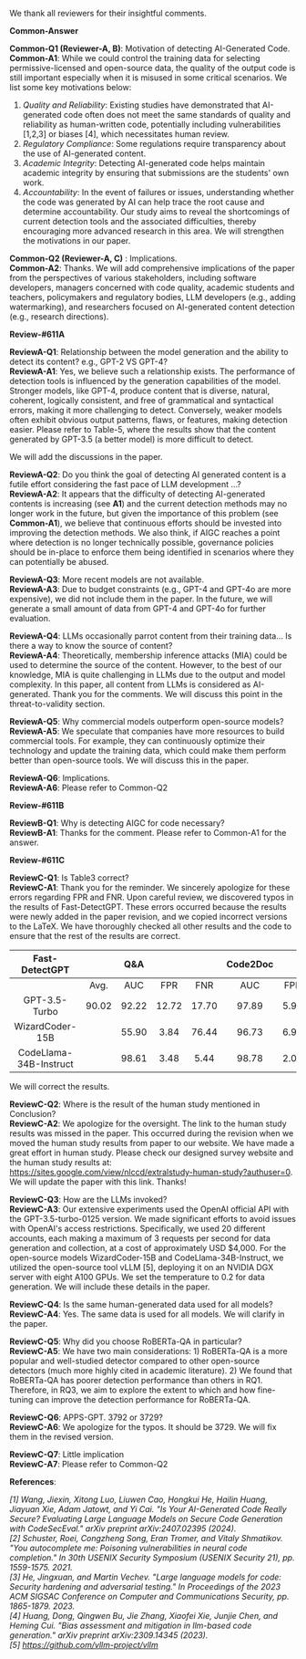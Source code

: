 We thank all reviewers for their insightful comments.

**Common-Answer**

**Common-Q1 (Reviewer-A, B)**: Motivation of detecting AI-Generated Code.\
**Common-A1**: While we could control the training data for selecting permissive-licensed and open-source data, the quality of the output code is still important especially when it is misused in some critical scenarios. We list some key motivations below:

1) *Quality and Reliability*: Existing studies have demonstrated that AI-generated code often does not meet the same standards of quality and reliability as human-written code, potentially including vulnerabilities [1,2,3] or biases [4], which necessitates human review.
2) *Regulatory Compliance*: Some regulations require transparency about the use of AI-generated content.
3) *Academic Integrity*: Detecting AI-generated code helps maintain academic integrity by ensuring that submissions are the students' own work.
4) *Accountability*: In the event of failures or issues, understanding whether the code was generated by AI can help trace the root cause and determine accountability.
Our study aims to reveal the shortcomings of current detection tools and the associated difficulties, thereby encouraging more advanced research in this area.
We will strengthen the motivations in our paper.

**Common-Q2 (Reviewer-A, C)** :  Implications.\
**Common-A2**: Thanks. We will add comprehensive implications of the paper from the perspectives of various stakeholders, including software developers, managers concerned with code quality, academic students and teachers, policymakers and regulatory bodies, LLM developers (e.g., adding watermarking), and researchers focused on AI-generated content detection (e.g., research directions).


**Review-#611A**

**ReviewA-Q1**: Relationship between the model generation and the ability to detect its content? e.g., GPT-2 VS GPT-4?\
**ReviewA-A1**:  Yes, we believe such a relationship exists. The performance of detection tools is influenced by the generation capabilities of the model. Stronger models, like GPT-4, produce content that is diverse, natural, coherent, logically consistent, and free of grammatical and syntactical errors, making it more challenging to detect. Conversely, weaker models often exhibit obvious output patterns, flaws, or features, making detection easier. Please refer to Table-5, where the results show that the content generated by GPT-3.5 (a better model) is more difficult to detect.

We will add the discussions in the paper.


**ReviewA-Q2**: Do you think the goal of detecting AI generated content is a futile effort considering the fast pace of LLM development …?\
**ReviewA-A2**:   It appears that the difficulty of detecting AI-generated contents is increasing (see **A1**) and the current detection methods may no longer work in the future, but given the importance of this problem (see **Common-A1**), we believe that continuous efforts should be invested into improving the detection methods. We also think, if AIGC reaches a point where detection is no longer technically possible, governance policies should be in-place to enforce them being identified in scenarios where they can potentially be abused.


**ReviewA-Q3**: More recent models are not available.\
**ReviewA-A3**: Due to budget constraints (e.g., GPT-4 and GPT-4o are more expensive), we did not include them in the paper. In the future, we will generate a small amount of data from GPT-4 and GPT-4o for further evaluation.


**ReviewA-Q4**:  LLMs occasionally parrot content from their training data… Is there a way to know the source of content?\
**ReviewA-A4**:  Theoretically, membership inference attacks (MIA) could be used to determine the source of the content. However, to the best of our knowledge, MIA is quite challenging in LLMs due to the output and model complexity. In this paper, all content from LLMs is considered as AI-generated.
Thank you for the comments. We will discuss this point in the threat-to-validity section.

**ReviewA-Q5**:  Why commercial models outperform open-source models?\
**ReviewA-A5**: We speculate that companies have more resources to build commercial tools. For example, they can continuously optimize their technology and update the training data, which could make them perform better than open-source tools. We will discuss this in the paper.

**ReviewA-Q6**:  Implications.\
**ReviewA-A6**: Please refer to Common-Q2


**Review-#611B**


**ReviewB-Q1**: Why is detecting AIGC for code necessary?\
**ReviewB-A1**:  Thanks for the comment. Please refer to Common-A1 for the answer. 


**Review-#611C**

**ReviewC-Q1**: Is Table3 correct?\
**ReviewC-A1**: Thank you for the reminder. We sincerely apologize for these errors regarding FPR and FNR. Upon careful review, we discovered typos in the results of Fast-DetectGPT. These errors occurred because the results were newly added in the paper revision, and we copied incorrect versions to the LaTeX. We have thoroughly checked all other results and the code to ensure that the rest of the results are correct.

|          Fast-DetectGPT         |           | Q&A |        |        | Code2Doc |       |        |           | CONCODE |        |        | CONCODE |        |        | APPS |        |        |
|:----------------------:|:---------:|:-------:|:------:|:------:|:------------:|:-----:|:------:|:---------:|:-----------:|:------:|:------:|:-----------:|:------:|:------:|:--------:|:------:|:------:|
|                        | Avg. |   AUC   |   FPR  |   FNR  |      AUC     |  FPR  |   FNR  | Avg. |     AUC     |   FPR  |   FNR  |     AUC     |   FPR  |   FNR  |    AUC   |   FPR  |   FNR  |
|      GPT-3.5-Turbo     |   90.02  |  92.22 | 12.72 | 17.70 |    97.89    | 5.92 |  8.63 |   72.88  |    54.36   | 68.13 | 15.40 |    57.65   | 57.07 | 30.49 |  59.91  | 63.30 | 19.62 |
|     WizardCoder-15B    |           |  55.90 |  3.84 | 76.44 |    96.73    | 6.91 | 11.51 |           |    92.21   | 13.20 | 17.32 |    83.03   | 27.22 | 24.03 |  71.01  | 44.85 | 24.16 |
| CodeLlama-34B-Instruct |           |  98.61 |  3.48 |  5.44 |    98.78    | 2.00 |  5.44 |           |    81.65   | 20.72 | 31.30 |    78.84   | 30.45 | 28.11 |  77.26  | 36.09 | 22.73 |


We will correct the results.

**ReviewC-Q2**: Where is the result of the human study mentioned in Conclusion?\
**ReviewC-A2**: We apologize for the oversight. The link to the human study results was missed in the paper. This occurred during the revision when we moved the human study results from paper to our website. We have made a great effort in human study. Please check our designed survey website and the human study results at: https://sites.google.com/view/nlccd/extralstudy-human-study?authuser=0. We will update the paper with this link. Thanks!



**ReviewC-Q3**:  How are the LLMs invoked?\
**ReviewC-A3**:  Our extensive experiments used the OpenAI official API with the GPT-3.5-turbo-0125 version. We made significant efforts to avoid issues with OpenAI's access restrictions. Specifically, we used 20 different accounts, each making a maximum of 3 requests per second for data generation and collection, at a cost of approximately USD $4,000.
For the open-source models WizardCoder-15B and CodeLlama-34B-Instruct, we utilized the open-source tool vLLM [5], deploying it on an NVIDIA DGX server with eight A100 GPUs. We set the temperature to 0.2 for data generation.
We will include these details in the paper.



**ReviewC-Q4**: Is the same human-generated data used for all models? \
**ReviewC-A4**: Yes. The same data is used for all models. We will clarify in the paper.


**ReviewC-Q5**: Why did you choose RoBERTa-QA in particular? \
**ReviewC-A5**: We have two main considerations: 1) RoBERTa-QA is a more popular and well-studied detector compared to other open-source detectors (much more highly cited in academic literature). 2) We found that RoBERTa-QA has poorer detection performance than others in RQ1. Therefore, in RQ3, we aim to explore the extent to which and how fine-tuning can improve the detection performance for RoBERTa-QA.


**ReviewC-Q6**: APPS-GPT. 3792 or 3729?\
**ReviewC-A6**: We apologize for the typos. It should be 3729. We will fix them in the revised version.


**ReviewC-Q7**: Little implication\
**ReviewC-A7**: Please refer to Common-Q2


**References**: 

*[1] Wang, Jiexin, Xitong Luo, Liuwen Cao, Hongkui He, Hailin Huang, Jiayuan Xie, Adam Jatowt, and Yi Cai. "Is Your AI-Generated Code Really Secure? Evaluating Large Language Models on Secure Code Generation with CodeSecEval." arXiv preprint arXiv:2407.02395 (2024).*\
*[2] Schuster, Roei, Congzheng Song, Eran Tromer, and Vitaly Shmatikov. "You autocomplete me: Poisoning vulnerabilities in neural code completion." In 30th USENIX Security Symposium (USENIX Security 21), pp. 1559-1575. 2021.*\
*[3] He, Jingxuan, and Martin Vechev. "Large language models for code: Security hardening and adversarial testing." In Proceedings of the 2023 ACM SIGSAC Conference on Computer and Communications Security, pp. 1865-1879. 2023.*\
*[4] Huang, Dong, Qingwen Bu, Jie Zhang, Xiaofei Xie, Junjie Chen, and Heming Cui. "Bias assessment and mitigation in llm-based code generation." arXiv preprint arXiv:2309.14345 (2023).*\
*[5] https://github.com/vllm-project/vllm*
